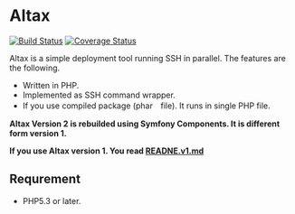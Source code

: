 # Altax

[![Build Status](https://travis-ci.org/kohkimakimoto/altax.png?branch=2.0)](https://travis-ci.org/kohkimakimoto/altax)
[![Coverage Status](https://coveralls.io/repos/kohkimakimoto/altax/badge.png?branch=2.0)](https://coveralls.io/r/kohkimakimoto/altax?branch=2.0)

Altax is a simple deployment tool running SSH in parallel. The features are the following.

* Written in PHP.
* Implemented as SSH command wrapper.
* If you use compiled package (phar　file). It runs in single PHP file.

**Altax Version 2 is rebuilded using Symfony Components. It is different form version 1.**

**If you use Altax version 1. You read [READNE.v1.md](./README.v1.md)**

## Requrement

* PHP5.3 or later.


